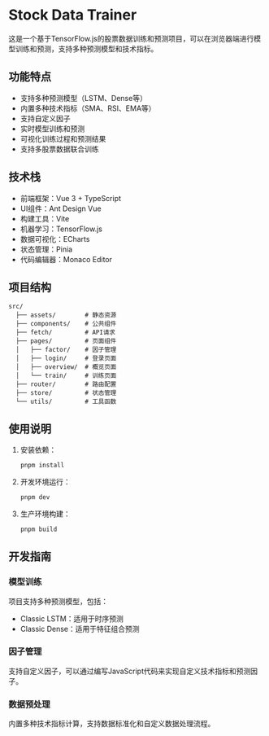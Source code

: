 # Stock Data Trainer

这是一个基于TensorFlow.js的股票数据训练和预测项目，可以在浏览器端进行模型训练和预测，支持多种预测模型和技术指标。

## 功能特点

- 支持多种预测模型（LSTM、Dense等）
- 内置多种技术指标（SMA、RSI、EMA等）
- 支持自定义因子
- 实时模型训练和预测
- 可视化训练过程和预测结果
- 支持多股票数据联合训练

## 技术栈

- 前端框架：Vue 3 + TypeScript
- UI组件：Ant Design Vue
- 构建工具：Vite
- 机器学习：TensorFlow.js
- 数据可视化：ECharts
- 状态管理：Pinia
- 代码编辑器：Monaco Editor

## 项目结构

```
src/
  ├── assets/        # 静态资源
  ├── components/    # 公共组件
  ├── fetch/         # API请求
  ├── pages/         # 页面组件
  │   ├── factor/    # 因子管理
  │   ├── login/     # 登录页面
  │   ├── overview/  # 概览页面
  │   └── train/     # 训练页面
  ├── router/        # 路由配置
  ├── store/         # 状态管理
  └── utils/         # 工具函数
```

## 使用说明

1. 安装依赖：
   ```bash
   pnpm install
   ```

2. 开发环境运行：
   ```bash
   pnpm dev
   ```

3. 生产环境构建：
   ```bash
   pnpm build
   ```

## 开发指南

### 模型训练

项目支持多种预测模型，包括：
- Classic LSTM：适用于时序预测
- Classic Dense：适用于特征组合预测

### 因子管理

支持自定义因子，可以通过编写JavaScript代码来实现自定义技术指标和预测因子。

### 数据预处理

内置多种技术指标计算，支持数据标准化和自定义数据处理流程。
